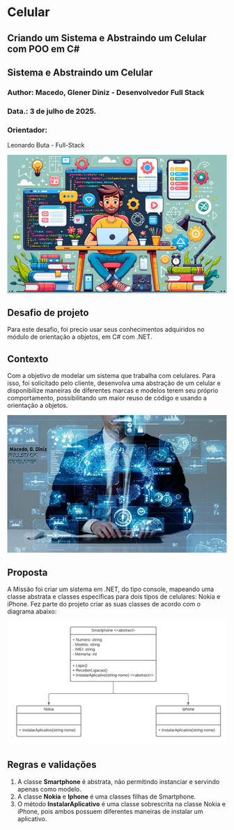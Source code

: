 # Celular
## Criando um Sistema e Abstraindo um Celular com POO em C#
## Sistema e Abstraindo um Celular

### Author: Macedo, Glener Diniz - Desenvolvedor Full Stack
### Data.: 3 de julho de 2025.

### Orientador:
Leonardo Buta - Full-Stack

<p align="center">
  <img src="https://raw.githubusercontent.com/gdmacedo/CSharp/refs/heads/main/Celular/Imagens/0001.jpg" title="Sistema e Abstraindo um Celular">
</p>


## Desafio de projeto
Para este desafio, foi precio usar seus conhecimentos adquiridos no módulo de orientação a objetos, em C# com .NET.

## Contexto
Com a objetivo de modelar um sistema que trabalha com celulares. Para isso, foi solicitado pelo cliente, desenvolva uma abstração de um celular e disponibilize maneiras de diferentes marcas e modelos terem seu próprio comportamento, possibilitando um maior reuso de código e usando a orientação a objetos.

<p align="center">
  <img  src="https://raw.githubusercontent.com/gdmacedo/Glener-Talk/main/developer-MacedoGDiniz.jpg" alt="Macedo, Glener Diniz">
</p>


## Proposta
A Missão foi criar um sistema em .NET, do tipo console, mapeando uma classe abstrata e classes específicas para dois tipos de celulares: Nokia e iPhone. 
Fez parte do projeto criar as suas classes de acordo com o diagrama abaixo:

![Diagrama classes](Imagens/diagrama.png)

## Regras e validações
1. A classe **Smartphone** é abstrata, não permitindo instanciar e servindo apenas como modelo.
2. A classe **Nokia** e **Iphone** é uma classes filhas de Smartphone.
3. O método **InstalarAplicativo** é uma classe sobrescrita na classe Nokia e iPhone, pois ambos possuem diferentes maneiras de instalar um aplicativo.

